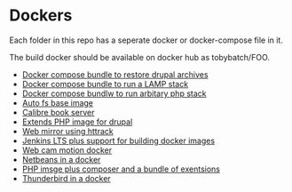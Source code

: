 # Dockers

Each folder in this repo has a seperate docker or docker-compose file in it.

The build docker should be available on docker hub as tobybatch/FOO.

 * [Docker compose bundle to restore drupal archives](compose/drupal)
 * [Docker compose bundle to run a LAMP stack](compose/lamp)
 * [Docker compose bundlw to run arbitary php stack](compose/php)
 * [Auto fs base image](tobybatch/autofs)
 * [Calibre book server](tobybatch/calibre)
 * [Extends PHP image for drupal](tobybatch/drupal)
 * [Web mirror using httrack](tobybatch/httrack)
 * [Jenkins LTS plus support for building docker images](tobybatch/jenkins-with-docker)
 * [Web cam motion docker](tobybatch/motion)
 * [Netbeans in a docker](tobybatch/netbeans)
 * [PHP imsge plus composer and a bundle of exentsions](tobybatch/php)
 * [Thunderbird in a docker](tobybatch/thunderbird)
